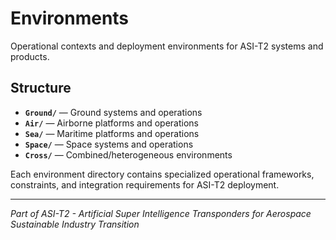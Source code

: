# Environments

Operational contexts and deployment environments for ASI-T2 systems and products.

## Structure

- **`Ground/`** — Ground systems and operations
- **`Air/`** — Airborne platforms and operations  
- **`Sea/`** — Maritime platforms and operations
- **`Space/`** — Space systems and operations
- **`Cross/`** — Combined/heterogeneous environments

Each environment directory contains specialized operational frameworks, constraints, and integration requirements for ASI-T2 deployment.

---

*Part of ASI-T2 - Artificial Super Intelligence Transponders for Aerospace Sustainable Industry Transition*